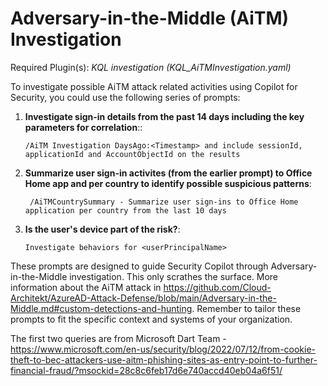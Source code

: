 # Adversary-in-the-Middle (AiTM) Investigation

Required Plugin(s): *KQL investigation (KQL_AiTMInvestigation.yaml)*

To investigate possible AiTM attack related activities using Copilot for Security, you could use the following series of prompts:

1. **Investigate sign-in details from the past 14 days including the key parameters for correlation**::
   ```
   /AiTM Investigation DaysAgo:<Timestamp> and include sessionId, applicationId and AccountObjectId on the results
   ```

2. **Summarize user sign-in activites (from the earlier prompt) to Office Home app and per country to identify possible suspicious patterns**:
   ```
    /AiTMCountrySummary - Summarize user sign-ins to Office Home application per country from the last 10 days
   ```

3. **Is the user's device part of the risk?**:
   ```
   Investigate behaviors for <userPrincipalName>
   ```

These prompts are designed to guide Security Copilot through Adversary-in-the-Middle investigation. This only scrathes the surface. More information about the AiTM attack in https://github.com/Cloud-Architekt/AzureAD-Attack-Defense/blob/main/Adversary-in-the-Middle.md#custom-detections-and-hunting. Remember to tailor these prompts to fit the specific context and systems of your organization.

The first two queries are from Microsoft Dart Team - https://www.microsoft.com/en-us/security/blog/2022/07/12/from-cookie-theft-to-bec-attackers-use-aitm-phishing-sites-as-entry-point-to-further-financial-fraud/?msockid=28c8c6feb17d6e740accd40eb04a6f51/